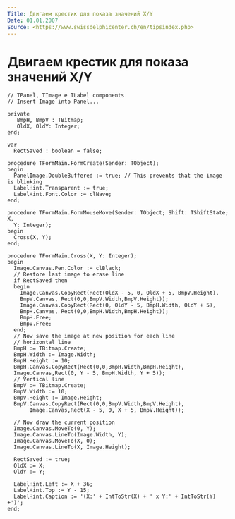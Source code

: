 ```yaml
---
Title: Двигаем крестик для показа значений X/Y
Date: 01.01.2007
Source: <https://www.swissdelphicenter.ch/en/tipsindex.php>
---
```



Двигаем крестик для показа значений X/Y
=======================================

    // TPanel, TImage e TLabel components
    // Insert Image into Panel...
     
    private
       BmpH, BmpV : TBitmap;
       OldX, OldY: Integer;
    end;
     
    var
      RectSaved : boolean = false;
     
    procedure TFormMain.FormCreate(Sender: TObject);
    begin
      PanelImage.DoubleBuffered := true; // This prevents that the image is blinking
      LabelHint.Transparent := true;
      LabelHint.Font.Color := clNave;
    end;
     
    procedure TFormMain.FormMouseMove(Sender: TObject; Shift: TShiftState; X,
      Y: Integer);
    begin
      Cross(X, Y);
    end;
     
    procedure TFormMain.Cross(X, Y: Integer);
    begin
      Image.Canvas.Pen.Color := clBlack;
      // Restore last image to erase line
      if RectSaved then
      begin
        Image.Canvas.CopyRect(Rect(OldX - 5, 0, OldX + 5, BmpV.Height),
        BmpV.Canvas, Rect(0,0,BmpV.Width,BmpV.Height));
        Image.Canvas.CopyRect(Rect(0, OldY - 5, BmpH.Width, OldY + 5),
        BmpH.Canvas, Rect(0,0,BmpH.Width,BmpH.Height));
        BmpH.Free;
        BmpV.Free;
      end;
      // Now save the image at new position for each line
      // horizontal line
      BmpH := TBitmap.Create;
      BmpH.Width := Image.Width;
      BmpH.Height := 10;
      BmpH.Canvas.CopyRect(Rect(0,0,BmpH.Width,BmpH.Height),
      Image.Canvas,Rect(0, Y - 5, BmpH.Width, Y + 5));
      // Vertical line
      BmpV := TBitmap.Create;
      BmpV.Width := 10;
      BmpV.Height := Image.Height;
      BmpV.Canvas.CopyRect(Rect(0,0,BmpV.Width,BmpV.Height),
           Image.Canvas,Rect(X - 5, 0, X + 5, BmpV.Height));
     
      // Now draw the current position
      Image.Canvas.MoveTo(0, Y);
      Image.Canvas.LineTo(Image.Width, Y);
      Image.Canvas.MoveTo(X, 0);
      Image.Canvas.LineTo(X, Image.Height);
     
      RectSaved := true;
      OldX := X;
      OldY := Y;
     
      LabelHint.Left := X + 36;
      LabelHint.Top := Y - 15;
      LabelHint.Caption := '(X:' + IntToStr(X) + ' x Y:' + IntToStr(Y) +')';
    end;

